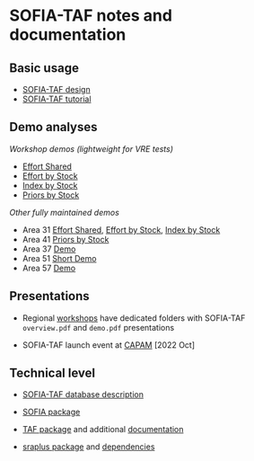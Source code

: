 # SOFIA-TAF notes and documentation

## Basic usage

* [SOFIA-TAF design](https://arni-magnusson.github.io/pdf/2022-sofia-taf.pdf)
* [SOFIA-TAF tutorial](sofia_taf_tutorial.md)

## Demo analyses

*Workshop demos (lightweight for VRE tests)*

* [Effort Shared](https://github.com/sofia-taf/WorkshopEffortShared)
* [Effort by Stock](https://github.com/sofia-taf/WorkshopEffortByStock)
* [Index by Stock](https://github.com/sofia-taf/WorkshopIndexByStock)
* [Priors by Stock](https://github.com/sofia-taf/WorkshopPriorsByStock)

*Other fully maintained demos*

* Area 31
  [Effort Shared](https://github.com/sofia-taf/2022Area31DemoEffortShared),
  [Effort by Stock](https://github.com/sofia-taf/2022Area31DemoEffortByStock),
  [Index by Stock](https://github.com/sofia-taf/2022Area31DemoIndexByStock)
* Area 41
  [Priors by Stock](https://github.com/sofia-taf/2022Area41DemoPriorsByStock)
* Area 37 [Demo](https://github.com/sofia-taf/2022Area37Demo)
* Area 51 [Short Demo](https://github.com/sofia-taf/2023Area51ShortDemo)
* Area 57 [Demo](https://github.com/sofia-taf/2023Area57Demo)

## Presentations

* Regional [workshops](presentations) have dedicated folders with SOFIA-TAF
  `overview.pdf` and `demo.pdf` presentations

* SOFIA-TAF launch event at [CAPAM](presentations/capam/open_reproducible.pdf)
  [2022 Oct]

## Technical level

* [SOFIA-TAF database description](Sofia_Tsaf_Database.pdf)

* [SOFIA package](https://github.com/sofia-taf/SOFIA)

* [TAF package](https://github.com/ices-tools-prod/TAF) and additional
  [documentation](https://github.com/ices-taf/doc)

* [sraplus package](https://github.com/DanOvando/sraplus) and
  [dependencies](sraplus_dependencies.md)
